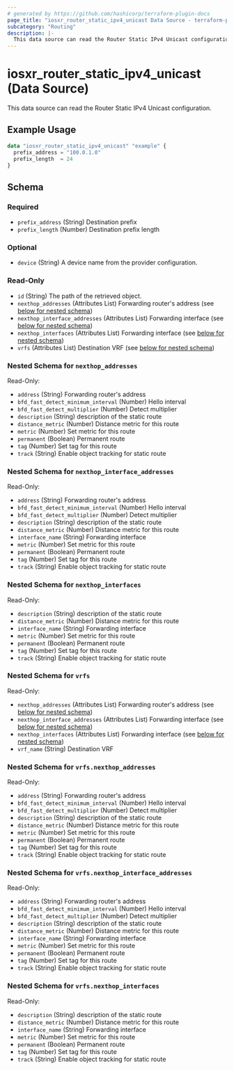 ```yaml
---
# generated by https://github.com/hashicorp/terraform-plugin-docs
page_title: "iosxr_router_static_ipv4_unicast Data Source - terraform-provider-iosxr"
subcategory: "Routing"
description: |-
  This data source can read the Router Static IPv4 Unicast configuration.
---
```


# iosxr_router_static_ipv4_unicast (Data Source)

This data source can read the Router Static IPv4 Unicast configuration.

## Example Usage

```terraform
data "iosxr_router_static_ipv4_unicast" "example" {
  prefix_address = "100.0.1.0"
  prefix_length  = 24
}
```

<!-- schema generated by tfplugindocs -->
## Schema

### Required

- `prefix_address` (String) Destination prefix
- `prefix_length` (Number) Destination prefix length

### Optional

- `device` (String) A device name from the provider configuration.

### Read-Only

- `id` (String) The path of the retrieved object.
- `nexthop_addresses` (Attributes List) Forwarding router's address (see [below for nested schema](#nestedatt--nexthop_addresses))
- `nexthop_interface_addresses` (Attributes List) Forwarding interface (see [below for nested schema](#nestedatt--nexthop_interface_addresses))
- `nexthop_interfaces` (Attributes List) Forwarding interface (see [below for nested schema](#nestedatt--nexthop_interfaces))
- `vrfs` (Attributes List) Destination VRF (see [below for nested schema](#nestedatt--vrfs))

<a id="nestedatt--nexthop_addresses"></a>
### Nested Schema for `nexthop_addresses`

Read-Only:

- `address` (String) Forwarding router's address
- `bfd_fast_detect_minimum_interval` (Number) Hello interval
- `bfd_fast_detect_multiplier` (Number) Detect multiplier
- `description` (String) description of the static route
- `distance_metric` (Number) Distance metric for this route
- `metric` (Number) Set metric for this route
- `permanent` (Boolean) Permanent route
- `tag` (Number) Set tag for this route
- `track` (String) Enable object tracking for static route


<a id="nestedatt--nexthop_interface_addresses"></a>
### Nested Schema for `nexthop_interface_addresses`

Read-Only:

- `address` (String) Forwarding router's address
- `bfd_fast_detect_minimum_interval` (Number) Hello interval
- `bfd_fast_detect_multiplier` (Number) Detect multiplier
- `description` (String) description of the static route
- `distance_metric` (Number) Distance metric for this route
- `interface_name` (String) Forwarding interface
- `metric` (Number) Set metric for this route
- `permanent` (Boolean) Permanent route
- `tag` (Number) Set tag for this route
- `track` (String) Enable object tracking for static route


<a id="nestedatt--nexthop_interfaces"></a>
### Nested Schema for `nexthop_interfaces`

Read-Only:

- `description` (String) description of the static route
- `distance_metric` (Number) Distance metric for this route
- `interface_name` (String) Forwarding interface
- `metric` (Number) Set metric for this route
- `permanent` (Boolean) Permanent route
- `tag` (Number) Set tag for this route
- `track` (String) Enable object tracking for static route


<a id="nestedatt--vrfs"></a>
### Nested Schema for `vrfs`

Read-Only:

- `nexthop_addresses` (Attributes List) Forwarding router's address (see [below for nested schema](#nestedatt--vrfs--nexthop_addresses))
- `nexthop_interface_addresses` (Attributes List) Forwarding interface (see [below for nested schema](#nestedatt--vrfs--nexthop_interface_addresses))
- `nexthop_interfaces` (Attributes List) Forwarding interface (see [below for nested schema](#nestedatt--vrfs--nexthop_interfaces))
- `vrf_name` (String) Destination VRF

<a id="nestedatt--vrfs--nexthop_addresses"></a>
### Nested Schema for `vrfs.nexthop_addresses`

Read-Only:

- `address` (String) Forwarding router's address
- `bfd_fast_detect_minimum_interval` (Number) Hello interval
- `bfd_fast_detect_multiplier` (Number) Detect multiplier
- `description` (String) description of the static route
- `distance_metric` (Number) Distance metric for this route
- `metric` (Number) Set metric for this route
- `permanent` (Boolean) Permanent route
- `tag` (Number) Set tag for this route
- `track` (String) Enable object tracking for static route


<a id="nestedatt--vrfs--nexthop_interface_addresses"></a>
### Nested Schema for `vrfs.nexthop_interface_addresses`

Read-Only:

- `address` (String) Forwarding router's address
- `bfd_fast_detect_minimum_interval` (Number) Hello interval
- `bfd_fast_detect_multiplier` (Number) Detect multiplier
- `description` (String) description of the static route
- `distance_metric` (Number) Distance metric for this route
- `interface_name` (String) Forwarding interface
- `metric` (Number) Set metric for this route
- `permanent` (Boolean) Permanent route
- `tag` (Number) Set tag for this route
- `track` (String) Enable object tracking for static route


<a id="nestedatt--vrfs--nexthop_interfaces"></a>
### Nested Schema for `vrfs.nexthop_interfaces`

Read-Only:

- `description` (String) description of the static route
- `distance_metric` (Number) Distance metric for this route
- `interface_name` (String) Forwarding interface
- `metric` (Number) Set metric for this route
- `permanent` (Boolean) Permanent route
- `tag` (Number) Set tag for this route
- `track` (String) Enable object tracking for static route
